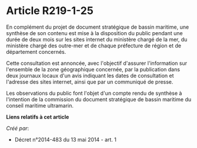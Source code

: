 # Article R219-1-25

En complément du projet de document stratégique de bassin maritime, une synthèse de son contenu est mise à la disposition du
public pendant une durée de deux mois sur les sites internet du ministère chargé de la mer, du ministère chargé des outre-mer
et de chaque préfecture de région et de département concernés.

Cette consultation est annoncée, avec l'objectif d'assurer l'information sur l'ensemble de la zone géographique concernée,
par la publication dans deux journaux locaux d'un avis indiquant les dates de consultation et l'adresse des sites internet,
ainsi que par un communiqué de presse.

Les observations du public font l'objet d'un compte rendu de synthèse à l'intention de la commission du document stratégique
de bassin maritime du conseil maritime ultramarin.

**Liens relatifs à cet article**

_Créé par_:

  - Décret n°2014-483 du 13 mai 2014 - art. 1
